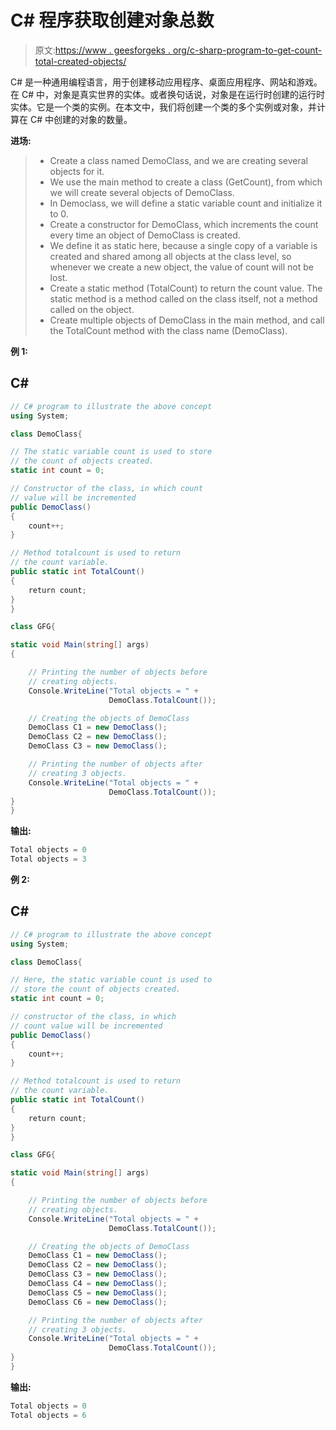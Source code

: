 # C# 程序获取创建对象总数

> 原文:[https://www . geesforgeks . org/c-sharp-program-to-get-count-total-created-objects/](https://www.geeksforgeeks.org/c-sharp-program-to-get-the-count-of-total-created-objects/)

C# 是一种通用编程语言，用于创建移动应用程序、桌面应用程序、网站和游戏。在 C# 中，对象是真实世界的实体。或者换句话说，对象是在运行时创建的运行时实体。它是一个类的实例。在本文中，我们将创建一个类的多个实例或对象，并计算在 C# 中创建的对象的数量。

**进场:**

> *   Create a class named DemoClass, and we are creating several objects for it.
> *   We use the main method to create a class (GetCount), from which we will create several objects of DemoClass.
> *   In Democlass, we will define a static variable count and initialize it to 0.
> *   Create a constructor for DemoClass, which increments the count every time an object of DemoClass is created.
> *   We define it as static here, because a single copy of a variable is created and shared among all objects at the class level, so whenever we create a new object, the value of count will not be lost.
> *   Create a static method (TotalCount) to return the count value. The static method is a method called on the class itself, not a method called on the object.
> *   Create multiple objects of DemoClass in the main method, and call the TotalCount method with the class name (DemoClass).

**例 1:**

## C#

```cs
// C# program to illustrate the above concept
using System;

class DemoClass{

// The static variable count is used to store
// the count of objects created.
static int count = 0;

// Constructor of the class, in which count
// value will be incremented
public DemoClass() 
{ 
    count++; 
}

// Method totalcount is used to return 
// the count variable.
public static int TotalCount() 
{  
    return count; 
}
}

class GFG{

static void Main(string[] args)
{

    // Printing the number of objects before 
    // creating objects.
    Console.WriteLine("Total objects = " + 
                      DemoClass.TotalCount());

    // Creating the objects of DemoClass
    DemoClass C1 = new DemoClass();
    DemoClass C2 = new DemoClass();
    DemoClass C3 = new DemoClass();

    // Printing the number of objects after 
    // creating 3 objects.
    Console.WriteLine("Total objects = " + 
                      DemoClass.TotalCount());
}
}
```

**输出:**

```cs
Total objects = 0
Total objects = 3
```

**例 2:**

## C#

```cs
// C# program to illustrate the above concept
using System;

class DemoClass{

// Here, the static variable count is used to 
// store the count of objects created.
static int count = 0;

// constructor of the class, in which 
// count value will be incremented
public DemoClass() 
{ 
    count++; 
}

// Method totalcount is used to return
// the count variable.
public static int TotalCount() 
{ 
    return count; 
}
}

class GFG{

static void Main(string[] args)
{

    // Printing the number of objects before
    // creating objects.
    Console.WriteLine("Total objects = " + 
                      DemoClass.TotalCount());

    // Creating the objects of DemoClass
    DemoClass C1 = new DemoClass();
    DemoClass C2 = new DemoClass();
    DemoClass C3 = new DemoClass();
    DemoClass C4 = new DemoClass();
    DemoClass C5 = new DemoClass();
    DemoClass C6 = new DemoClass();

    // Printing the number of objects after 
    // creating 3 objects.
    Console.WriteLine("Total objects = " + 
                      DemoClass.TotalCount());
}
}
```

**输出:**

```cs
Total objects = 0
Total objects = 6
```